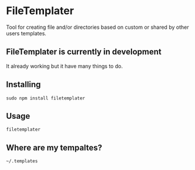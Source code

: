 # FileTemplater
Tool for creating file and/or directories based on custom or shared by other users templates.

## FileTemplater is currently in development
It already working but it have many things to do.

## Installing
```
sudo npm install filetemplater
```

## Usage
```
filetemplater
```

## Where are my tempaltes?
```
~/.templates
```
